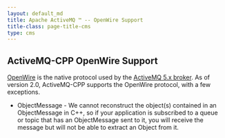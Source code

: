 ```yaml
---
layout: default_md
title: Apache ActiveMQ ™ -- OpenWire Support
title-class: page-title-cms
type: cms
---
```


## ActiveMQ-CPP OpenWire Support

[OpenWire](http://activemq.apache.org/openwire.html) is the native protocol used by the [ActiveMQ 5.x broker](http://activemq.apache.org/). As of version 2.0, ActiveMQ-CPP supports the OpenWire protocol, with a few exceptions.

* ObjectMessage - We cannot reconstruct the object(s) contained in an ObjectMessage in C++, so if your application is subscribed to a queue or topic that has an ObjectMessage sent to it, you will receive the message but will not be able to extract an Object from it.
